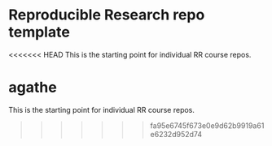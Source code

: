 # Reproducible Research repo template
<<<<<<< HEAD
This is the starting point for individual RR course repos.

agathe
=======
This is the starting point for individual RR course repos. 
>>>>>>> fa95e6745f673e0e9d62b9919a61e6232d952d74
